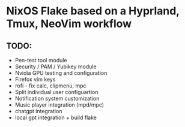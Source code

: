 # NixOS Flake based on a Hyprland, Tmux, NeoVim workflow

## TODO:

- Pen-test tool module
- Security / PAM / Yubikey module
- Nvidia GPU testing and configuration
- Firefox vim keys
- rofi - fix calc, clipmenu, mpc
- Split individual user configuartion
- Notification system customization
- Music player integration (mpd/mpc)
- chatgpt integration
- local gpt integration + build flake
